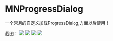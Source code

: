# MNProgressDialog
一个常用的自定义加载ProgressDialog,方面以后使用！

截图：
![](https://github.com/maning0303/MNProgressDialog/raw/master/screenshots/MN_ProgressDialog_Screenshot_001.png)
![](https://github.com/maning0303/MNProgressDialog/raw/master/screenshots/MN_ProgressDialog_Screenshot_003.png)
![](https://github.com/maning0303/MNProgressDialog/raw/master/screenshots/MN_ProgressDialog_Screenshot_002.png)
![](https://github.com/maning0303/MNProgressDialog/raw/master/screenshots/MN_ProgressDialog_Screenshot_004.png)
